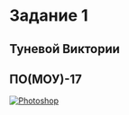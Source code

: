 

# Задание 1
## Туневой Виктории
## ПО(МОУ)-17 
[![Photoshop](http://img.youtube.com/vi/U0T4Ou0JZQA/0.jpg)](http://www.youtube.com/watch?v=U0T4Ou0JZQA)
